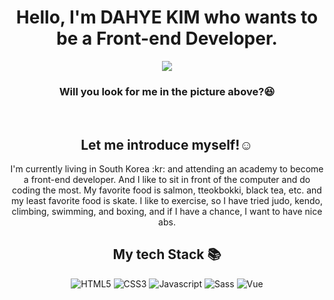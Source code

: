 <div align="center">
  <h1>Hello, I'm DAHYE KIM who wants to be a Front-end Developer.</h1>
  <p align="center"><img src="https://user-images.githubusercontent.com/102004400/165778841-ca9555bf-136b-4ad2-bc69-179d874a4bed.jpg"></p>
  <h3> Will you look for me in the picture above?😆</h3>
  <br/>
  <h2> Let me introduce myself!☺ </h2>
  I'm currently living in South Korea :kr: and attending an academy to become a front-end developer. And I like to sit in front of the computer and do coding the most.
  My favorite food is salmon, tteokbokki, black tea, etc. and my least favorite food is skate. I like to exercise, so I have tried judo, kendo, climbing, swimming, and boxing, and if I have a chance, I want to have nice abs.
  <br/>
  <h2>My tech Stack 📚</h2>
  <img alt="HTML5" src ="https://img.shields.io/badge/HTML5-E34F26.svg?&style=for-the-badge&logo=HTML5&logoColor=white"/>
  <img alt="CSS3" src ="https://img.shields.io/badge/CSS3-1572B6.svg?&style=for-the-badge&logo=CSS3&logoColor=white"/>
  <img alt="Javascript" src ="https://img.shields.io/badge/JavaScript-F7DF1E.svg?&style=for-the-badge&logo=JavaScript&logoColor=white"/>
  <img alt="Sass" src ="https://img.shields.io/badge/Sass-CC6699.svg?&style=for-the-badge&logo=SASS&logoColor=white"/>
  <img alt="Vue" src ="https://img.shields.io/badge/Vue.js-4FC08D.svg?&style=for-the-badge&logo=Vue.js&logoColor=white"/>
</div>



<!---
manzana0118/manzana0118 is a ✨ special ✨ repository because its `README.md` (this file) appears on your GitHub profile.
You can click the Preview link to take a look at your changes.
--->
